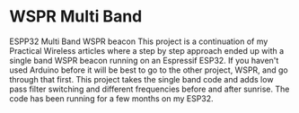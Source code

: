 # WSPR Multi Band
 ESPP32 Multi Band WSPR beacon
 This project is a continuation of my Practical Wireless articles where a step by step approach ended up with 
 a single band WSPR beacon running on an Espressif ESP32. If you haven't used Arduino before it will be best 
to go to the other project, WSPR, and go through that first. This project takes the single band code and adds 
low pass filter switching and different frequencies before and after sunrise. The code has been running for 
a few months on my ESP32.
